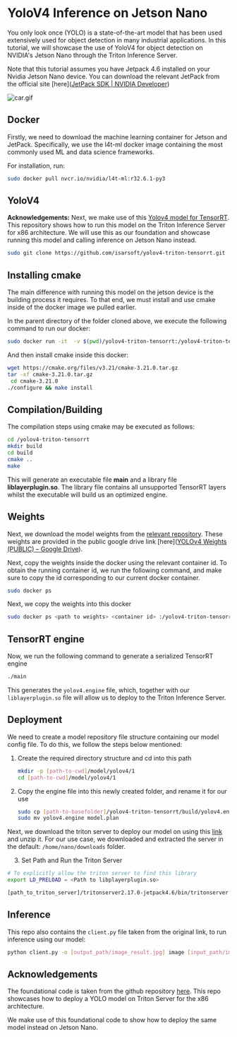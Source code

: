 # YoloV4 Inference on Jetson Nano

You only look once (YOLO) is a state-of-the-art model that has been used extensively used for object detection in many industrial applications. In this tutorial, we will showcase the use of YoloV4 for object detection on NVIDIA's Jetson Nano through the Triton Inference Server.



Note that this tutorial assumes you have Jetpack 4.6 installed on your Nvidia Jetson Nano device.  You can download the relevant JetPack from the official site [here]([JetPack SDK | NVIDIA Developer](https://developer.nvidia.com/embedded/jetpack#:~:text=NVIDIA%20JetPack%20SDK%20is%20the,to%2Dend%20accelerated%20AI%20applications.&text=It%20also%20includes%20samples%2C%20documentation,analytics%20and%20Isaac%20for%20robotics.))

![car.gif](images/car.gif)



## Docker

Firstly, we need to download the machine learning container for Jetson and JetPack. Specifically, we use the l4t-ml docker image containing the most commonly used ML and data science frameworks.



For installation, run:

```bash
sudo docker pull nvcr.io/nvidia/l4t-ml:r32.6.1-py3
```



## YoloV4

**Acknowledgements:** Next, we make use of this [Yolov4 model for TensorRT](https://github.com/isarsoft/yolov4-triton-tensorrt). This repository shows how to run this model on the Triton Inference Server for x86 architecture. We will use this as our foundation and showcase running this model and calling inference on Jetson Nano instead.

```bash
sudo git clone https://github.com/isarsoft/yolov4-triton-tensorrt.git
```



## Installing cmake

The main difference with running this model on the jetson device is the building process it requires. To that end, we must install and use cmake inside of the docker image we pulled earlier.



In the parent directory of the folder cloned above, we execute the following command to run our docker:

```bash
sudo docker run -it  -v $(pwd)/yolov4-triton-tensorrt:/yolov4-triton-tensorrt  nvcr.io/nvidia/l4t-ml:r32.6.1-py3
```

And then install cmake inside this docker:

```bash
wget https://cmake.org/files/v3.21/cmake-3.21.0.tar.gz
tar -xf cmake-3.21.0.tar.gz
 cd cmake-3.21.0
./configure && make install
```



## Compilation/Building

The compilation steps using cmake may be executed as follows:

```bash
cd /yolov4-triton-tensorrt
mkdir build
cd build
cmake ..
make
```

This will generate an executable file **main** and a library file **liblayerplugin.so**. The library file contains all unsupported TensorRT layers whilst the executable will build us an optimized engine. 



## Weights

Next, we download the model weights from the [relevant repository](https://github.com/isarsoft/yolov4-triton-tensorrt). These weights are provided in the public google drive link [here]([YOLOv4 Weights (PUBLIC) – Google Drive](https://drive.google.com/drive/folders/1YUDVgEefnk2HENpGMwq599Yj45i_7-iL)).



Next, copy the weights inside the docker using the relevant container id. To obtain the running container id, we run the following command, and make sure to copy the id corresponding to our current docker container.

```bash
sudo docker ps
```

Next, we copy the weights into this docker

```bash
sudo docker ps <path to weights> <container id> :/yolov4-triton-tensorrt/yolov4.wts
```



## TensorRT engine

Now, we run the following command to generate a serialized TensorRT engine

```bash
./main
```

This generates the `yolov4.engine` file, which, together with our `liblayerplugin.so` file will allow us to deploy to the Triton Inference Server.



## Deployment

We need to create a model repository file structure containing our model config file. To do this, we follow the steps below mentioned:

1. Create the required directory structure and cd into this path
   
   ```bash
   mkdir -p [path-to-cwd]/model/yolov4/1
   cd [path-to-cwd]/model/yolov4/1
   ```

2. Copy the engine file into this newly created folder, and rename it for our use
   
   ```bash
   sudo cp [path-to-basefolder]/yolov4-triton-tensorrt/build/yolov4.engine ./
   sudo mv yolov4.engine model.plan
   ```



Next, we download the triton server to deploy our model on using this [link](https://github.com/triton-inference-server/server/releases/download/v2.17.0/tritonserver2.17.0-jetpack4.6.tgz) and unzip it. For our use case, we downloaded and extracted the server in the default: `/home/nano/downloads` folder.



    3. Set Path and Run the Triton Server

```bash
# To explicitly allow the triton server to find this library
export LD_PRELOAD = <Path to libplayerplugin.so>
```

```bash
[path_to_triton_server]/tritonserver2.17.0-jetpack4.6/bin/tritonserver --backend-directory=/tritonserver2.17.0-jetpack4.6/backends/ --model-repository=path to the model
```



## Inference

This repo also contains the `client.py` file taken from the original link, to run inference using our model:

```bash
python client.py -o [output_path/image_result.jpg] image [input_path/image.jpg]
```



## Acknowledgements

The foundational code is taken from the github repository [here](https://github.com/isarsoft/yolov4-triton-tensorrt). This repo showcases how to deploy a YOLO model on Triton Server for the x86 architecture. 

We make use of this foundational code to show how to deploy the same model instead on Jetson Nano.


